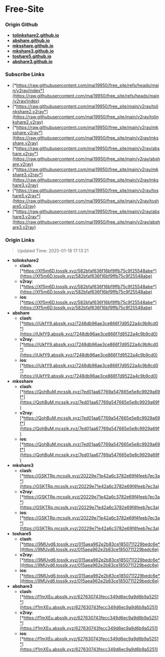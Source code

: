 # Free-Site

### Origin Github

- [**tolinkshare2.github.io**](https://github.com/tolinkshare2/tolinkshare2.github.io)
- [**abshare.github.io**](https://github.com/abshare/abshare.github.io)
- [**mksshare.github.io**](https://github.com/mksshare/mksshare.github.io)
- [**mkshare3.github.io**](https://github.com/mkshare3/mkshare3.github.io)
- [**toshare5.github.io**](https://github.com/toshare5/toshare5.github.io)
- [**abshare3.github.io**](https://github.com/abshare3/abshare3.github.io)

### Subscribe Links

- [*https://raw.githubusercontent.com/mai19950/free_site/refs/heads/main/v2ray/index*](https://raw.githubusercontent.com/mai19950/free_site/refs/heads/main/v2ray/index)
- [*https://raw.githubusercontent.com/mai19950/free_site/main/v2ray/tolinkshare2.v2ray*](https://raw.githubusercontent.com/mai19950/free_site/main/v2ray/tolinkshare2.v2ray)
- [*https://raw.githubusercontent.com/mai19950/free_site/main/v2ray/mksshare.v2ray*](https://raw.githubusercontent.com/mai19950/free_site/main/v2ray/mksshare.v2ray)
- [*https://raw.githubusercontent.com/mai19950/free_site/main/v2ray/abshare.v2ray*](https://raw.githubusercontent.com/mai19950/free_site/main/v2ray/abshare.v2ray)
- [*https://raw.githubusercontent.com/mai19950/free_site/main/v2ray/mkshare3.v2ray*](https://raw.githubusercontent.com/mai19950/free_site/main/v2ray/mkshare3.v2ray)
- [*https://raw.githubusercontent.com/mai19950/free_site/main/v2ray/toshare5.v2ray*](https://raw.githubusercontent.com/mai19950/free_site/main/v2ray/toshare5.v2ray)
- [*https://raw.githubusercontent.com/mai19950/free_site/main/v2ray/abshare3.v2ray*](https://raw.githubusercontent.com/mai19950/free_site/main/v2ray/abshare3.v2ray)

### Origin Links

> Updated Time: 2025-01-18 17:13:21

- **tolinkshare2**
  - **clash**: [*https://Xf5m6D.tosslk.xyz/582bfaf636f16bf9ffb75c9f25548abe*](https://Xf5m6D.tosslk.xyz/582bfaf636f16bf9ffb75c9f25548abe)
  - **v2ray**: [*https://Xf5m6D.tosslk.xyz/582bfaf636f16bf9ffb75c9f25548abe*](https://Xf5m6D.tosslk.xyz/582bfaf636f16bf9ffb75c9f25548abe)
  - **ios**: [*https://Xf5m6D.tosslk.xyz/582bfaf636f16bf9ffb75c9f25548abe*](https://Xf5m6D.tosslk.xyz/582bfaf636f16bf9ffb75c9f25548abe)
- **abshare**
  - **clash**: [*https://jUkfY9.absslk.xyz/7248db96ae3ce866f7d9522a4c9b9cd0*](https://jUkfY9.absslk.xyz/7248db96ae3ce866f7d9522a4c9b9cd0)
  - **v2ray**: [*https://jUkfY9.absslk.xyz/7248db96ae3ce866f7d9522a4c9b9cd0*](https://jUkfY9.absslk.xyz/7248db96ae3ce866f7d9522a4c9b9cd0)
  - **ios**: [*https://jUkfY9.absslk.xyz/7248db96ae3ce866f7d9522a4c9b9cd0*](https://jUkfY9.absslk.xyz/7248db96ae3ce866f7d9522a4c9b9cd0)
- **mksshare**
  - **clash**: [*https://QohBuM.mcsslk.xyz/7ed01aa67769a547665e5e8c9929a69f*](https://QohBuM.mcsslk.xyz/7ed01aa67769a547665e5e8c9929a69f)
  - **v2ray**: [*https://QohBuM.mcsslk.xyz/7ed01aa67769a547665e5e8c9929a69f*](https://QohBuM.mcsslk.xyz/7ed01aa67769a547665e5e8c9929a69f)
  - **ios**: [*https://QohBuM.mcsslk.xyz/7ed01aa67769a547665e5e8c9929a69f*](https://QohBuM.mcsslk.xyz/7ed01aa67769a547665e5e8c9929a69f)
- **mkshare3**
  - **clash**: [*https://GSKTRp.mcsslk.xyz/20229e71e42a6c3782e69f4feeb7ec3a*](https://GSKTRp.mcsslk.xyz/20229e71e42a6c3782e69f4feeb7ec3a)
  - **v2ray**: [*https://GSKTRp.mcsslk.xyz/20229e71e42a6c3782e69f4feeb7ec3a*](https://GSKTRp.mcsslk.xyz/20229e71e42a6c3782e69f4feeb7ec3a)
  - **ios**: [*https://GSKTRp.mcsslk.xyz/20229e71e42a6c3782e69f4feeb7ec3a*](https://GSKTRp.mcsslk.xyz/20229e71e42a6c3782e69f4feeb7ec3a)
- **toshare5**
  - **clash**: [*https://9MUvd6.tosslk.xyz/015aea962e2b83ce1850711229bedc6e*](https://9MUvd6.tosslk.xyz/015aea962e2b83ce1850711229bedc6e)
  - **v2ray**: [*https://9MUvd6.tosslk.xyz/015aea962e2b83ce1850711229bedc6e*](https://9MUvd6.tosslk.xyz/015aea962e2b83ce1850711229bedc6e)
  - **ios**: [*https://9MUvd6.tosslk.xyz/015aea962e2b83ce1850711229bedc6e*](https://9MUvd6.tosslk.xyz/015aea962e2b83ce1850711229bedc6e)
- **abshare3**
  - **clash**: [*https://f1mXEu.absslk.xyz/627630743fecc349d6ec9a9d6b9a5251*](https://f1mXEu.absslk.xyz/627630743fecc349d6ec9a9d6b9a5251)
  - **v2ray**: [*https://f1mXEu.absslk.xyz/627630743fecc349d6ec9a9d6b9a5251*](https://f1mXEu.absslk.xyz/627630743fecc349d6ec9a9d6b9a5251)
  - **ios**: [*https://f1mXEu.absslk.xyz/627630743fecc349d6ec9a9d6b9a5251*](https://f1mXEu.absslk.xyz/627630743fecc349d6ec9a9d6b9a5251)
